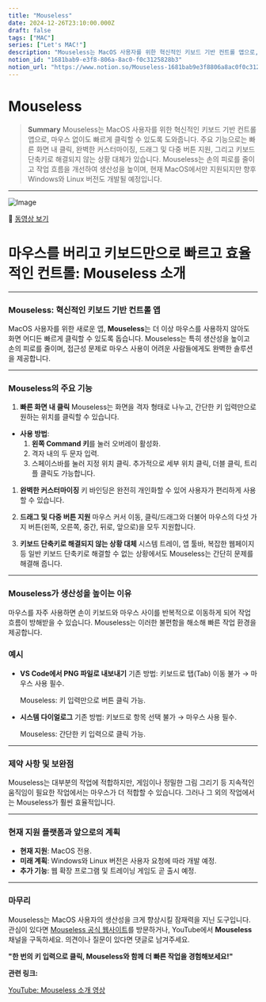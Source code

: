 ```yaml
---
title: "Mouseless"
date: 2024-12-26T23:10:00.000Z
draft: false
tags: ["MAC"]
series: ["Let's MAC!"]
description: "Mouseless는 MacOS 사용자를 위한 혁신적인 키보드 기반 컨트롤 앱으로, 마우스 없이도 빠르게 클릭할 수 있도록 도와줍니다. 주요 기능으로는 빠른 화면 내 클릭, 완벽한 커스터마이징, 드래그 및 다중 버튼 지원, 그리고 키보드 단축키로 해결되지 않는 상황 대체가 있습니다. Mouseless는 손의 피로를 줄이고 작업 흐름을 개선하여 생산성을 높이며, 현재 MacOS에서만 지원되지만 향후 Windows와 Linux 버전도 개발될 예정입니다."
notion_id: "1681bab9-e3f8-806a-8ac0-f0c3125828b3"
notion_url: "https://www.notion.so/Mouseless-1681bab9e3f8806a8ac0f0c3125828b3"
---
```


# Mouseless

> **Summary**
> Mouseless는 MacOS 사용자를 위한 혁신적인 키보드 기반 컨트롤 앱으로, 마우스 없이도 빠르게 클릭할 수 있도록 도와줍니다. 주요 기능으로는 빠른 화면 내 클릭, 완벽한 커스터마이징, 드래그 및 다중 버튼 지원, 그리고 키보드 단축키로 해결되지 않는 상황 대체가 있습니다. Mouseless는 손의 피로를 줄이고 작업 흐름을 개선하여 생산성을 높이며, 현재 MacOS에서만 지원되지만 향후 Windows와 Linux 버전도 개발될 예정입니다.

---

![Image](https://prod-files-secure.s3.us-west-2.amazonaws.com/09ccd4d5-876c-4bba-bbdf-cc77a0a11257/1bfd2fab-3376-4241-be3b-2e7cb0747c37/image.png?X-Amz-Algorithm=AWS4-HMAC-SHA256&X-Amz-Content-Sha256=UNSIGNED-PAYLOAD&X-Amz-Credential=ASIAZI2LB466T2J7YXKN%2F20250724%2Fus-west-2%2Fs3%2Faws4_request&X-Amz-Date=20250724T115516Z&X-Amz-Expires=3600&X-Amz-Security-Token=IQoJb3JpZ2luX2VjEAMaCXVzLXdlc3QtMiJHMEUCIQCHImbWcqgU037pLW55VSNTxde6RySykIuvcOXRN5S8IgIgOwlgKNie1rwQOGBl4KlFqYI4SulguUSYo%2Fwj8VK8lRsq%2FwMILBAAGgw2Mzc0MjMxODM4MDUiDNoGYlrsX1GembFNIircAxcNm0qBIM7lDnWjacckgq5XV379%2FoaJQD2Ltrs3aXsZRrKsnSIex0dVT%2BmjFsd2tSa0J6dbQkBffM6x%2FC0LGYYdpqoByNMD9rtKU2lNxAOrnLVLvYP3lqAHncbAhoU%2FqAq8stOobEEIgBGqsIXNGDSWXnVKL7gpPNUc6c9YXmj9Hq3DqA6tT5sO4zuLdDP%2FRouynPyYBFPYiInPCRsMwb5lBMnJ5yEl2LInXG7oh0EqICvoz8HZL6osImEUdFw0S0nqywCSvIXcl6AeBtSjtYL7mvHqwlnpTGtJWuBpheM1JchzmSxP%2Fyd8DpQyUfZfc82FjHokgmyYD6%2BUTKFOfXrowL2ZfqD%2BlHlICDqoZjOoWdPqofrHcx%2FEcF6x4WjdpAs7u5TC%2BS1QCpfNlG3RSNch6PTvHgMVUrKqFAygdnxxp1ciJJwwIEyrA9%2Ft7pKe3mNOeiDvAjEt%2BGk3k56qHEX27I7qA%2BC1veiNmzpMBQ5wfNkV5S8qzVrtY3SAUSa6wwtSgJAEw06WIheb2M%2BjN9eDYhZY9YhPI9Qr9yMCXt698tbr0EnH3pA%2FQq2qA21TO6LfsphBvDM3do0y6b9fU7FYV7W0t94LQA3L%2FbVGa2iry3deDMsmqHq6kXJGMPWbiMQGOqUBN18GZTQsmp5mEUBd12LYp0girG4Zmpd8jCQoqARDBEK5%2BbftP4rND2xdjaPWGBFwMFFS%2BPw%2FvkUDD%2F6m%2BizGhMLYf8MNU33bZBvJJnCo8vT6Ca7Lz9fK9mqC8W5XH7%2B6FYo9S7tV5iElgbF7Pj3gjxTIuPHQKwzK1FzvspQg5yXFymA4p68LsPkXwQimGpp04eDaefZMguhjOCWpvJ05dsMxzJHf&X-Amz-Signature=a6c1112389897e093630472331b7c18ea5b409c4b88c3a624a78083f783e1757&X-Amz-SignedHeaders=host&x-amz-checksum-mode=ENABLED&x-id=GetObject)

🎥 [동영상 보기](https://www.youtube.com/watch?v=J0rwQVNQkHM&t=208s)

# 마우스를 버리고 키보드만으로 빠르고 효율적인 컨트롤: **Mouseless** 소개

---

### **Mouseless: 혁신적인 키보드 기반 컨트롤 앱**

MacOS 사용자를 위한 새로운 앱, **Mouseless**는 더 이상 마우스를 사용하지 않아도 화면 어디든 빠르게 클릭할 수 있도록 돕습니다. Mouseless는 특히 생산성을 높이고 손의 피로를 줄이며, 접근성 문제로 마우스 사용이 어려운 사람들에게도 완벽한 솔루션을 제공합니다.

---

### **Mouseless의 주요 기능**

1. **빠른 화면 내 클릭**
  Mouseless는 화면을 격자 형태로 나누고, 간단한 키 입력만으로 원하는 위치를 클릭할 수 있습니다.

  - **사용 방법**:
    1. **왼쪽 Command 키**를 눌러 오버레이 활성화.
    1. 격자 내의 두 문자 입력.
    1. 스페이스바를 눌러 지정 위치 클릭.
추가적으로 세부 위치 클릭, 더블 클릭, 트리플 클릭도 가능합니다.
1. **완벽한 커스터마이징**
  키 바인딩은 완전히 개인화할 수 있어 사용자가 편리하게 사용할 수 있습니다.

1. **드래그 및 다중 버튼 지원**
  마우스 커서 이동, 클릭/드래그와 더불어 마우스의 다섯 가지 버튼(왼쪽, 오른쪽, 중간, 뒤로, 앞으로)을 모두 지원합니다.

1. **키보드 단축키로 해결되지 않는 상황 대체**
  시스템 트레이, 앱 툴바, 복잡한 웹페이지 등 일반 키보드 단축키로 해결할 수 없는 상황에서도 Mouseless는 간단히 문제를 해결해 줍니다.

---

### **Mouseless가 생산성을 높이는 이유**

마우스를 자주 사용하면 손이 키보드와 마우스 사이를 반복적으로 이동하게 되어 작업 흐름이 방해받을 수 있습니다. Mouseless는 이러한 불편함을 해소해 빠른 작업 환경을 제공합니다.

### **예시**

- **VS Code에서 PNG 파일로 내보내기**
  기존 방법: 키보드로 탭(Tab) 이동 불가 → 마우스 사용 필수.

  Mouseless: 키 입력만으로 버튼 클릭 가능.

- **시스템 다이얼로그**
  기존 방법: 키보드로 항목 선택 불가 → 마우스 사용 필수.

  Mouseless: 간단한 키 입력으로 클릭 가능.

---

### **제약 사항 및 보완점**

Mouseless는 대부분의 작업에 적합하지만, 게임이나 정밀한 그림 그리기 등 지속적인 움직임이 필요한 작업에서는 마우스가 더 적합할 수 있습니다. 그러나 그 외의 작업에서는 Mouseless가 훨씬 효율적입니다.

---

### **현재 지원 플랫폼과 앞으로의 계획**

- **현재 지원**: MacOS 전용.
- **미래 계획**: Windows와 Linux 버전은 사용자 요청에 따라 개발 예정.
- **추가 기능**: 웹 확장 프로그램 및 트레이닝 게임도 곧 출시 예정.
---

### **마무리**

Mouseless는 MacOS 사용자의 생산성을 크게 향상시킬 잠재력을 지닌 도구입니다. 관심이 있다면 [Mouseless 공식 웹사이트](mailto:support@escape.net)를 방문하거나, YouTube에서 **Mouseless** 채널을 구독하세요. 의견이나 질문이 있다면 댓글로 남겨주세요.

**"한 번의 키 입력으로 클릭, Mouseless와 함께 더 빠른 작업을 경험해보세요!"**

**관련 링크:**

[YouTube: Mouseless 소개 영상](https://www.youtube.com/watch?v=J0rwQVNQkHM)

